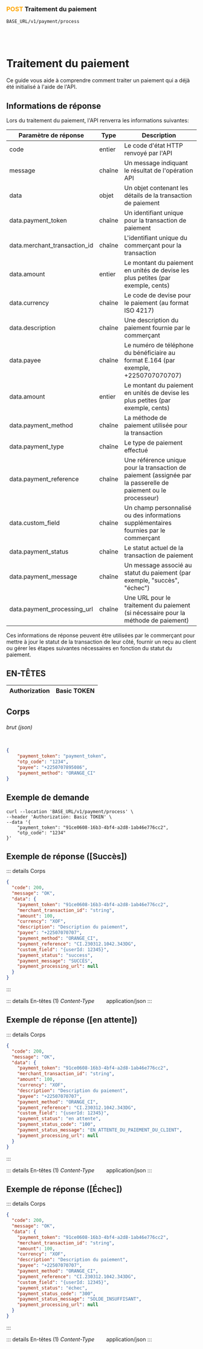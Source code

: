 ### <span style="color:orange">POST</span> Traitement du paiement

````
BASE_URL/v1/payment/process
````

<br/> <br/> 

# Traitement du paiement
Ce guide vous aide à comprendre comment traiter un paiement qui a déjà été initialisé à l'aide de l'API.


## Informations de réponse

Lors du traitement du paiement, l'API renverra les informations suivantes:


| Paramètre de réponse | Type | Description | 
| ------------- | ----------- |----------- |
| code | entier | Le code d'état HTTP renvoyé par l'API |
| message | chaîne | Un message indiquant le résultat de l'opération API |
| data | objet | Un objet contenant les détails de la transaction de paiement |
| data.payment_token | chaîne | Un identifiant unique pour la transaction de paiement |
| data.merchant_transaction_id | chaîne | L'identifiant unique du commerçant pour la transaction |
| data.amount | entier | Le montant du paiement en unités de devise les plus petites (par exemple, cents) |
| data.currency | chaîne | Le code de devise pour le paiement (au format ISO 4217) |
| data.description | chaîne | Une description du paiement fournie par le commerçant |
| data.payee | chaîne | Le numéro de téléphone du bénéficiaire au format E.164 (par exemple, +2250707070707) |
| data.amount | entier | Le montant du paiement en unités de devise les plus petites (par exemple, cents) |
| data.payment_method | chaîne | La méthode de paiement utilisée pour la transaction |
| data.payment_type | chaîne | Le type de paiement effectué |
| data.payment_reference | chaîne | Une référence unique pour la transaction de paiement (assignée par la passerelle de paiement ou le processeur) |
| data.custom_field | chaîne | Un champ personnalisé ou des informations supplémentaires fournies par le commerçant |
| data.payment_status | chaîne | Le statut actuel de la transaction de paiement |
| data.payment_message | chaîne | Un message associé au statut du paiement (par exemple, "succès", "échec") |
| data.payment_processing_url | chaîne | Une URL pour le traitement du paiement (si nécessaire pour la méthode de paiement) |

Ces informations de réponse peuvent être utilisées par le commerçant pour mettre à jour le statut de la transaction de leur côté, fournir un reçu au client ou gérer les étapes suivantes nécessaires en fonction du statut du paiement.


## EN-TÊTES

| Authorization | Basic TOKEN |
| ------------- | ----------- |


## Corps

###### brut (json)


```json

{
    "payment_token": "payment_token",
    "otp_code": "1234",
    "payee": "+2250707895086",
    "payment_method": "ORANGE_CI"
}
```






## Exemple de demande

```curl
curl --location 'BASE_URL/v1/payment/process' \
--header 'Authorization: Basic TOKEN' \
--data '{
    "payment_token": "91ce0608-16b3-4bf4-a2d8-1ab46e776cc2",
    "otp_code": "1234"
}'

```


## Exemple de réponse ([Succès])

::: details Corps  

```json
{
  "code": 200,
  "message": "OK",
  "data": {
    "payment_token": "91ce0608-16b3-4bf4-a2d8-1ab46e776cc2",
    "merchant_transaction_id": "string",
    "amount": 100,
    "currency": "XOF",
    "description": "Description du paiement",
    "payee": "+22507070707",
    "payment_method": "ORANGE_CI",
    "payment_reference": "CI.230312.1042.343DG",
    "custom_field": "{userId: 12345}",
    "payment_status": "success",
    "payment_message": "SUCCÈS",
    "payment_processing_url": null
  }
}
```
:::


::: details En-têtes (1)
 *Content-Type*    &nbsp;&nbsp;&nbsp;&nbsp;&nbsp;&nbsp;     application/json
:::



## Exemple de réponse ([en attente])

::: details Corps  

```json
{
  "code": 200,
  "message": "OK",
  "data": {
    "payment_token": "91ce0608-16b3-4bf4-a2d8-1ab46e776cc2",
    "merchant_transaction_id": "string",
    "amount": 100,
    "currency": "XOF",
    "description": "Description du paiement",
    "payee": "+22507070707",
    "payment_method": "ORANGE_CI",
    "payment_reference": "CI.230312.1042.343DG",
    "custom_field": "{userId: 12345}",
    "payment_status": "en attente",
    "payment_status_code": "100",
    "payment_status_message": "EN_ATTENTE_DU_PAIEMENT_DU_CLIENT",
    "payment_processing_url": null
  }
}
```
:::


::: details En-têtes (1)
 *Content-Type*    &nbsp;&nbsp;&nbsp;&nbsp;&nbsp;&nbsp;     application/json
:::



## Exemple de réponse ([Échec])

::: details Corps  

```json
{
  "code": 200,
  "message": "OK",
  "data": {
    "payment_token": "91ce0608-16b3-4bf4-a2d8-1ab46e776cc2",
    "merchant_transaction_id": "string",
    "amount": 100,
    "currency": "XOF",
    "description": "Description du paiement",
    "payee": "+22507070707",
    "payment_method": "ORANGE_CI",
    "payment_reference": "CI.230312.1042.343DG",
    "custom_field": "{userId: 12345}",
    "payment_status": "échec",
    "payment_status_code": "300",
    "payment_status_message": "SOLDE_INSUFFISANT",
    "payment_processing_url": null
  }
}
```
:::


::: details En-têtes (1)
 *Content-Type*    &nbsp;&nbsp;&nbsp;&nbsp;&nbsp;&nbsp;     application/json
:::


